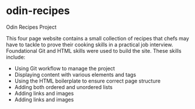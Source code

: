 # odin-recipes
Odin Recipes Project

This four page website contains a small collection of recipes that chefs may have to tackle to prove their cooking skills in a practical job interview. Foundational Git and HTML skills were used to build the site. These skills include:
- Using Git workflow to manage the project
- Displaying content with various elements and tags
- Using the HTML boilerplate to ensure correct page structure
- Adding both ordered and unordered lists
- Adding links and images
- Adding links and images
